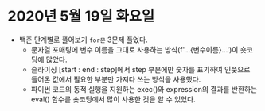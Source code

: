# 2020년 5월 19일 화요일 
- 백준 단계별로 풀어보기 `for문` 3문제 풀었다.
	- 문자열 포매팅에 변수 이름을 그대로 사용하는 방식(f'...{변수이름}...')이 숏코딩에 많았다. 
	- 슬라이싱 [start : end : step]에서 step 부분에만 숫자를 표기하여 인풋으로 들어온 값에서 필요한 부분만 가져다 쓰는 방식을 사용했다. 
	- 파이썬 코드의 동적 실행을 지원하는 exec()와 expression의 결과를 반환하는 eval() 함수를 숏코딩에서 많이 사용한 것을 알 수 있었다. 
